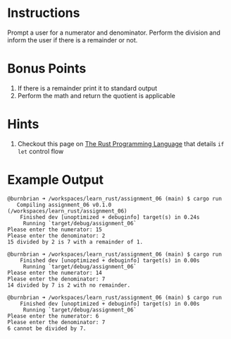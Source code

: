 # Instructions
Prompt a user for a numerator and denominator. Perform the division and inform the user if there is a remainder or not.

# Bonus Points
1. If there is a remainder print it to standard output
2. Perform the math and return the quotient is applicable

# Hints
1. Checkout this page on [The Rust Programming Language](https://doc.rust-lang.org/book/ch06-03-if-let.html) that details `if let` control flow

# Example Output
```terminal_session
@burnbrian ➜ /workspaces/learn_rust/assignment_06 (main) $ cargo run
   Compiling assignment_06 v0.1.0 (/workspaces/learn_rust/assignment_06)
    Finished dev [unoptimized + debuginfo] target(s) in 0.24s
     Running `target/debug/assignment_06`
Please enter the numerator: 15
Please enter the denominator: 2
15 divided by 2 is 7 with a remainder of 1.

@burnbrian ➜ /workspaces/learn_rust/assignment_06 (main) $ cargo run
    Finished dev [unoptimized + debuginfo] target(s) in 0.00s
     Running `target/debug/assignment_06`
Please enter the numerator: 14
Please enter the denominator: 7
14 divided by 7 is 2 with no remainder.

@burnbrian ➜ /workspaces/learn_rust/assignment_06 (main) $ cargo run
    Finished dev [unoptimized + debuginfo] target(s) in 0.00s
     Running `target/debug/assignment_06`
Please enter the numerator: 6
Please enter the denominator: 7
6 cannot be divided by 7.
```